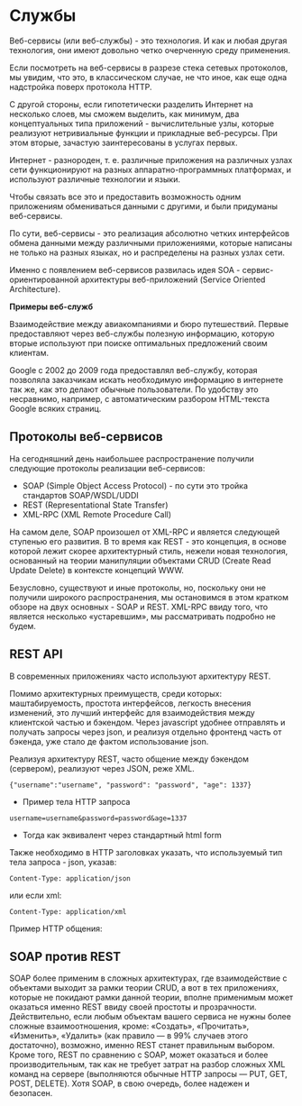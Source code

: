 # Службы

Веб-сервисы (или веб-службы) - это технология. И как и любая другая технология, они имеют довольно четко очерченную среду применения.

Если посмотреть на веб-сервисы в разрезе стека сетевых протоколов, мы увидим, что это, в классическом случае, не что иное, как еще одна надстройка поверх протокола HTTP.

С другой стороны, если гипотетически разделить Интернет на несколько слоев, мы сможем выделить, как минимум, два концептуальных типа приложений - вычислительные узлы, которые реализуют нетривиальные функции и прикладные веб-ресурсы. При этом вторые, зачастую заинтересованы в услугах первых.

Интернет - разнороден, т. е. различные приложения на различных узлах сети функционируют на разных аппаратно-программных платформах, и используют различные технологии и языки.

Чтобы связать все это и предоставить возможность одним приложениям обмениваться данными с другими, и были придуманы веб-сервисы.

По сути, веб-сервисы - это реализация абсолютно четких интерфейсов обмена данными между различными приложениями, которые написаны не только на разных языках, но и распределены на разных узлах сети.

Именно с появлением веб-сервисов развилась идея SOA - сервис-ориентированной архитектуры веб-приложений (Service Oriented Architecture).

**Примеры веб-служб**

Взаимодействие между авиакомпаниями и бюро путешествий. Первые предоставляют через веб-службы полезную информацию, которую вторые используют при поиске оптимальных предложений своим клиентам.

Google с 2002 до 2009 года предоставлял веб-службу, которая позволяла заказчикам искать необходимую информацию в интернете так же, как это делают обычные пользователи. По удобству это несравнимо, например, с автоматическим разбором HTML-текста Google всяких страниц.

## **Протоколы веб-сервисов**

На сегодняшний день наибольшее распространение получили следующие протоколы реализации веб-сервисов:

- SOAP (Simple Object Access Protocol) - по сути это тройка стандартов SOAP/WSDL/UDDI
- REST (Representational State Transfer)
- XML-RPC (XML Remote Procedure Call)

На самом деле, SOAP произошел от XML-RPC и является следующей ступенью его развития. В то время как REST - это концепция, в основе которой лежит скорее архитектурный стиль, нежели новая технология, основанный на теории манипуляции объектами CRUD (Create Read Update Delete) в контексте концепций WWW.

Безусловно, существуют и иные протоколы, но, поскольку они не получили широкого распространения, мы остановимся в этом кратком обзоре на двух основных - SOAP и REST. XML-RPC ввиду того, что является несколько «устаревшим», мы рассматривать подробно не будем.

## REST API

В современных приложениях часто используют архитектуру REST.

Помимо архитектурных преимуществ, среди которых: маштабируемость, простота интерфейсов, легкость внесения изменений, это лучший интерфейс для взаимодействия между клиентской частью и бэкендом. Через javascript удобнее отправлять и получать запросы через json, и реализуя отдельно фронтенд часть от бэкенда, уже стало де фактом использование json.

Реализуя архитектуру REST, часто общение между бэкендом (сервером), реализуют через JSON, реже XML.

```
{"username":"username", "password": "password", "age": 1337}
```
- Пример тела HTTP запроса

```
username=username&password=password&age=1337
```
- Тогда как эквивалент через стандартный html form

Также необходимо в HTTP заголовках указать, что используемый тип тела запроса - json, указав:

`Content-Type: application/json`

или если xml:

`Content-Type: application/xml`

Пример HTTP общения:

## **SOAP против REST**

SOAP более применим в сложных архитектурах, где взаимодействие с объектами выходит за рамки теории CRUD, а вот в тех приложениях, которые не покидают рамки данной теории, вполне применимым может оказаться именно REST ввиду своей простоты и прозрачности. Действительно, если любым объектам вашего сервиса не нужны более сложные взаимоотношения, кроме: «Создать», «Прочитать», «Изменить», «Удалить» (как правило — в 99% случаев этого достаточно), возможно, именно REST станет правильным выбором. Кроме того, REST по сравнению с SOAP, может оказаться и более производительным, так как не требует затрат на разбор сложных XML команд на сервере (выполняются обычные HTTP запросы — PUT, GET, POST, DELETE). Хотя SOAP, в свою очередь, более надежен и безопасен.
